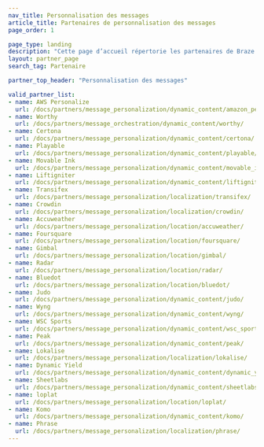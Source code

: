 ```yaml
---
nav_title: Personnalisation des messages
article_title: Partenaires de personnalisation des messages
page_order: 1

page_type: landing
description: "Cette page d’accueil répertorie les partenaires de Braze (Alloys) qui vous permettent d’ajouter une personnalisation supplémentaire à vos campagnes et à vos Canvas Braze."
layout: partner_page
search_tag: Partenaire

partner_top_header: "Personnalisation des messages"

valid_partner_list:
- name: AWS Personalize
  url: /docs/partners/message_personalization/dynamic_content/amazon_personalize/
- name: Worthy
  url: /docs/partners/message_orchestration/dynamic_content/worthy/
- name: Certona
  url: /docs/partners/message_personalization/dynamic_content/certona/
- name: Playable
  url: /docs/partners/message_personalization/dynamic_content/playable/
- name: Movable Ink
  url: /docs/partners/message_personalization/dynamic_content/movable_ink/
- name: Liftigniter
  url: /docs/partners/message_personalization/dynamic_content/liftigniter/
- name: Transifex
  url: /docs/partners/message_personalization/localization/transifex/
- name: Crowdin
  url: /docs/partners/message_personalization/localization/crowdin/
- name: Accuweather
  url: /docs/partners/message_personalization/location/accuweather/
- name: Foursquare
  url: /docs/partners/message_personalization/location/foursquare/
- name: Gimbal
  url: /docs/partners/message_personalization/location/gimbal/
- name: Radar
  url: /docs/partners/message_personalization/location/radar/
- name: Bluedot
  url: /docs/partners/message_personalization/location/bluedot/
- name: Judo
  url: /docs/partners/message_personalization/dynamic_content/judo/
- name: Wyng
  url: /docs/partners/message_personalization/dynamic_content/wyng/
- name: WSC Sports
  url: /docs/partners/message_personalization/dynamic_content/wsc_sports/
- name: Peak
  url: /docs/partners/message_personalization/dynamic_content/peak/
- name: Lokalise
  url: /docs/partners/message_personalization/localization/lokalise/
- name: Dynamic Yield
  url: /docs/partners/message_personalization/dynamic_content/dynamic_yield/
- name: Sheetlabs
  url: /docs/partners/message_personalization/dynamic_content/sheetlabs/
- name: loplat
  url: /docs/partners/message_personalization/location/loplat/
- name: Komo
  url: /docs/partners/message_personalization/dynamic_content/komo/
- name: Phrase
  url: /docs/partners/message_personalization/localization/phrase/
---
```

